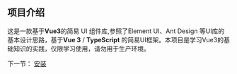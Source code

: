 ## 项目介绍

这是一款基于**Vue3**的简易 UI 组件库,参照了Element UI、Ant Design 等UI库的基本设计思路，基于**Vue 3** / **TypeScript** 的简易UI框架。本项目是学习Vue3的基础知识的实践，仅限学习使用，请勿用于生产环境。

下一节： [安装](#doc/install)




